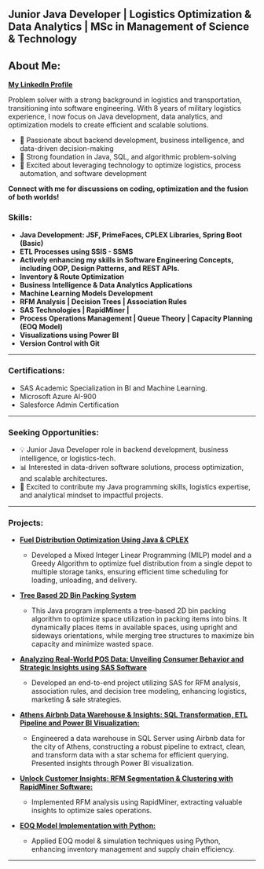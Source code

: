 ## Junior Java Developer | Logistics Optimization & Data Analytics | MSc in Management of Science & Technology

## **About Me:**
**[My LinkedIn Profile](https://www.linkedin.com/in/moraitisalexandros/)**

Problem solver with a strong background in logistics and transportation, transitioning into software engineering. With 8 years of military logistics experience, I now focus on Java development, data analytics, and optimization models to create efficient and scalable solutions.

- 🔹 Passionate about backend development, business intelligence, and data-driven decision-making
- 🔹 Strong foundation in Java, SQL, and algorithmic problem-solving
- 🔹 Excited about leveraging technology to optimize logistics, process automation, and software development

**Connect with me for discussions on coding, optimization and the fusion of both worlds!**

### **Skills:**
- **Java Development: JSF, PrimeFaces, CPLEX Libraries, Spring Boot (Basic)**
- **ETL Processes using SSIS - SSMS**
- **Actively enhancing my skills in Software Engineering Concepts, including OOP, Design Patterns, and REST APIs.**
- **Inventory & Route Optimization**
- **Business Intelligence & Data Analytics Applications**
- **Machine Learning Models Development**
- **RFM Analysis | Decision Trees | Association Rules**
- **SAS Technologies | RapidMiner |**
- **Process Operations Management | Queue Theory | Capacity Planning (EOQ Model)**
- **Visualizations using Power BI**
- **Version Control with Git**

---
### **Certifications:**
  - SAS Academic Specialization in BI and Machine Learning.
  - Microsoft Azure AI-900
  - Salesforce Admin Certification
---
### **Seeking Opportunities:**
- 💡 Junior Java Developer role in backend development, business intelligence, or logistics-tech.
- 📊 Interested in data-driven software solutions, process optimization, and scalable architectures.
- 🚀 Excited to contribute my Java programming skills, logistics expertise, and analytical mindset to impactful projects.
---  
### **Projects:**
- [**Fuel Distribution Optimization Using Java & CPLEX**](https://github.com/moraitis-alexandros/cplex-fuel-distribution-optimization-problem)
  - Developed a Mixed Integer Linear Programming (MILP) model and a Greedy Algorithm to optimize fuel distribution from a single depot to multiple storage tanks, ensuring efficient time scheduling for loading, unloading, and delivery.
 
- [**Tree Based 2D Bin Packing System**](https://github.com/moraitis-alexandros/tree-Based-2-Dimensional-Bin-Packing-System)
  - This Java program implements a tree-based 2D bin packing algorithm to optimize space utilization in packing items into bins. It dynamically places items in available spaces, using upright and sideways orientations, while merging tree structures to maximize bin capacity and minimize wasted space.

- [**Analyzing Real-World POS Data: Unveiling Consumer Behavior and Strategic Insights using SAS Software**](https://github.com/moraitis-alexandros/Analyzing-Real-World-POS-Data-Unveiling-Consumer-Behavior-and-Strategic-Insights-using-SAS-Software)
  
  - Developed an end-to-end project utilizing SAS for RFM analysis, association rules, and decision tree modeling, enhancing logistics, marketing & sale strategies.

- [**Athens Airbnb Data Warehouse & Insights: SQL Transformation, ETL Pipeline and Power BI Visualization:**](https://github.com/moraitis-alexandros/Athens-Airbnb-Data-Warehouse)
  
  - Engineered a data warehouse in SQL Server using Airbnb data for the city of Athens, constructing a robust pipeline to extract, clean, and transform data with a star schema for efficient querying. Presented insights through Power BI visualization.
    
- [**Unlock Customer Insights: RFM Segmentation & Clustering with RapidMiner Software:**](https://github.com/moraitis-alexandros/customer-segmentation-using-rapidminer)
  
  - Implemented RFM analysis using RapidMiner, extracting valuable insights to optimize sales operations.

- [**EOQ Model Implementation with Python:**](https://github.com/moraitis-alexandros/Inventory-Optimization-with-Python)
  - Applied EOQ model & simulation techniques using Python, enhancing inventory management and supply chain efficiency.
---
